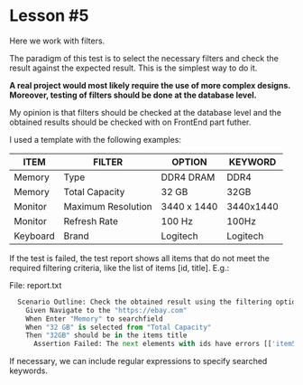 # Lesson #5

Here we work with filters.

The paradigm of this test is to select the necessary filters and check the result against the expected result. This is the simplest way to do it.

**A real project would most likely require the use of more complex designs. Moreover, testing of filters should be done at the database level.**

My opinion is that filters should be checked at the database level and the obtained results should be checked with on FrontEnd part futher.

I used a template with the following examples:

| ITEM     | FILTER             | OPTION      | KEYWORD   |
| -------- | ------------------ | ----------- | --------- |
| Memory   | Type               | DDR4 DRAM   | DDR4      |
| Memory   | Total Capacity     | 32 GB       | 32GB      |
| Monitor  | Maximum Resolution | 3440 x 1440 | 3440x1440 |
| Monitor  | Refresh Rate       | 100 Hz      | 100Hz     |
| Keyboard | Brand              | Logitech    | Logitech  |

If the test is failed, the test report shows all items that do not meet the required filtering criteria, like the list of items [id, title]. E.g.:

File: report.txt

```python
  Scenario Outline: Check the obtained result using the filtering option -- @1.2   # features/filter.feature:12
    Given Navigate to the "https://ebay.com"                                       # features/steps/definitions.py:7
    When Enter "Memory" to searchfield                                             # features/steps/definitions.py:16
    When "32 GB" is selected from "Total Capacity"                                 # features/steps/definitions.py:26
    Then "32GB" should be in the items title                                       # features/steps/definitions.py:54
      Assertion Failed: The next elements with ids have errors [['item59ec94a93e', 'HyperX FURY DDR4 16GB 3200 MHz PC4-25600 Desktop RAM Memory DIMM 288pin 2x 16GB'], ['item44debc09f7', 'ADATA 16GB DDR4 SODIMM 3200MHz PC4-25600 CL22 260-pin Memory RAM Laptop'], ['item26c350e347', '4X8GB HMT41GU7BFR8A-PB SK HYNIX DDR3L KIT 1600MHZ ECC SERVER MEMORY A4-2'], ['item4049d57ec9', 'CRUCIAL DDR4 16GB 2x 3200 PC4-25600 Laptop SODIMM Non-ECC 260-Pin Memory RAM']]
```

If necessary, we can include regular expressions to specify searched keywords.
